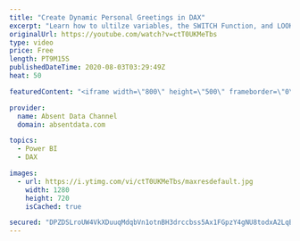```yaml
---
title: "Create Dynamic Personal Greetings in DAX"
excerpt: "Learn how to ultilze variables, the SWITCH Function, and LOOKUPVALUE to create a dynamic personal greeting on each report that could make someone's day"
originalUrl: https://youtube.com/watch?v=ctT0UKMeTbs
type: video
price: Free
length: PT9M15S
publishedDateTime: 2020-08-03T03:29:49Z
heat: 50

featuredContent: "<iframe width=\"800\" height=\"500\" frameborder=\"0\" src=\"https://www.youtube.com/embed/ctT0UKMeTbs\" allow=\"accelerometer; autoplay; encrypted-media; gyroscope; picture-in-picture\" allowfullscreen></iframe>"

provider:
  name: Absent Data Channel
  domain: absentdata.com

topics:
  - Power BI
  - DAX

images:
  - url: https://i.ytimg.com/vi/ctT0UKMeTbs/maxresdefault.jpg
    width: 1280
    height: 720
    isCached: true

secured: "DPZDSLroUW4VkXDuuqMdqbVn1otnBH3drccbss5Ax1FGpzY4gNU8todxA2LqBmIqX3a1A/SwDH0OQIr26H1xGRdzq0tLjN+rzpC9v2Bit1Ub/tc+gcQMBKjsjs163V21Jpa30aGjyZLTuPlDuH1TaU1J4nLvNUj8otiqO+aBBqJmHaMJCrmct+tByTTVeduauB1D455AGf5+NKLrJBW2tKmyvgzRfUQ0ihdsxDrT2pGbcEj7jf0RWco1m3RZPM0FKO4kT5pReWt57+dyAErioJWV32oNOw9s1vyrXo78JQfVCySo5uOKwDpcTxzdz5MapmxpOiVz9zeDb1hxr2OYvEUY/ihCQA5CPOqtAiTAdnRK4NS90lgacjC7KTbsM/mUXug3ua/RBrTKNjAuh3283FOIzj+eAmaYqnWQ9dB2X74=;mrnF5v5bAIv4djK+Ok4nQw=="
---
```


